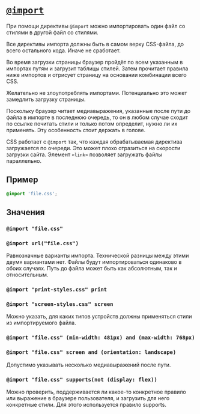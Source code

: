 # [`@import`](../index.md)

При помощи директивы `@import` можно импортировать один файл со стилями в другой файл со стилями.

Все директивы импорта должны быть в самом верху CSS-файла, до всего остального кода. Иначе не сработает.

Во время загрузки страницы браузер пройдёт по всем указанным в импортах путям и загрузит таблицы стилей. Затем прочитает правила ниже импортов и отрисует страницу на основании комбинации всего CSS.

Желательно не злоупотреблять импортами. Потенциально это может замедлить загрузку страницы.

Поскольку браузер читает медиавыражения, указанные после пути до файла в импорте в последнюю очередь, то он в любом случае сходит по ссылке почитать стили и только потом определит, нужно ли их применять. Эту особенность стоит держать в голове.

CSS работает с `@import` так, что каждая обрабатываемая директива загружается по очереди. Это может плохо отразиться на скорости загрузки сайта. Элемент `<link>` позволяет загружать файлы параллельно.

## Пример

```css
@import 'file.css';
```

## Значения

### `@import "file.css"`

### `@import url("file.css")`

Равнозначные варианты импорта. Технической разницы между этими двумя вариантами нет. Файлы будут импортироваться одинаково в обоих случаях. Путь до файла может быть как абсолютным, так и относительным.

### `@import "print-styles.css" print`

### `@import "screen-styles.css" screen`

Можно указать, для каких типов устройств должны применяться стили из импортируемого файла.

### `@import "file.css" (min-width: 481px) and (max-width: 768px)`

### `@import "file.css" screen and (orientation: landscape)`

Допустимо указывать несколько медиавыражений после пути.

### `@import "file.css" supports(not (display: flex))`

Можно проверить, поддерживается ли какое-то конкретное правило или выражение в браузере пользователя, и загрузить для него конкретные стили. Для этого используется правило supports.
